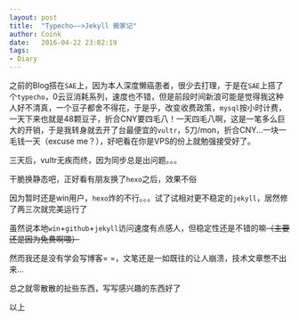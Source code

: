 ```yaml
---
layout: post
title:  "Typecho——>Jekyll 搬家记"
author: Coink
date:   2016-04-22 23:02:19
tags:
- Diary
---
```



之前的Blog搭在`SAE`上，因为本人深度懒癌患者，很少去打理，于是在`SAE`上搭了个`typecho`，0云豆消耗系列，速度也不错，但是前段时间新浪可能是觉得我这种人好不清真，一个豆子都舍不得花，于是乎，改变收费政策，`mysql`按小时计费，一天下来也就是48颗豆子，折合CNY要四毛八！一天四毛八啊，这是一笔多么巨大的开销，于是我转身就去开了台最便宜的`vultr`，5刀/mon，折合CNY...一块一毛钱一天（excuse me？），好吧看在你是VPS的份上就勉强接受好了。

三天后，vultr无疾而终，因为同步总是出问题。。。

干脆换静态吧，正好看有朋友换了`hexo`之后，效果不俗

因为暂时还是win用户，`hexo`炸的不行。。。试了试相对更不稳定的`jekyll`，居然修了两三次就完美运行了

虽然说本地`win`+`github`+`jekyll`访问速度有点感人，但稳定性还是不错的嘛~~（主要还是因为免费啊喂）~~

然而我还是没有学会写博客= =，文笔还是一如既往的让人崩溃，技术文章憋不出来...

总之就零散散的扯些东西，写写感兴趣的东西好了

以上